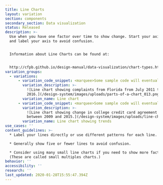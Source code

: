 ```yaml
---
title: Line Charts
layout: variation
section: components
secondary_section: Data visualization
status: Released
description: >-
  Use when you have one factor over time to show change. Start your axis at 0
  and label your axis to avoid confusion.


  Information about Line Charts can be found at:


  http://cfpb.github.io/design-manual/data-visualization/chart-types.html#line-charts
variation_groups:
  - variations:
      - variation_code_snippet: <marquee>Some sample code will eventually show up here.</marquee>
        variation_description: >-
          ![Line chart showing complaints from Florida from July 2011 to December
          2016.](/design-system/images/uploads/parts-of-a-chart_013.png)
        variation_name: Line chart
      - variation_code_snippet: <marquee>Some sample code will eventually show up here.</marquee>
        variation_description: >-
          ![Line chart showing change in college credit card agreement trends
          between 2009 and 2015.](/design-system/images/uploads/line-chart-2.png)
        variation_name: Line chart showing trends
use_cases: ''
content_guidelines: >-
  * Label your lines directly or use different patterns for each line.

  * Generally show five or fewer lines to avoid confusion.

  * Consider using many small line charts if you need to show more factors.
  (These are called small multiples charts.)
behavior: ''
accessibility: ''
research: ''
last_updated: 2020-01-28T15:55:47.394Z
---
```

